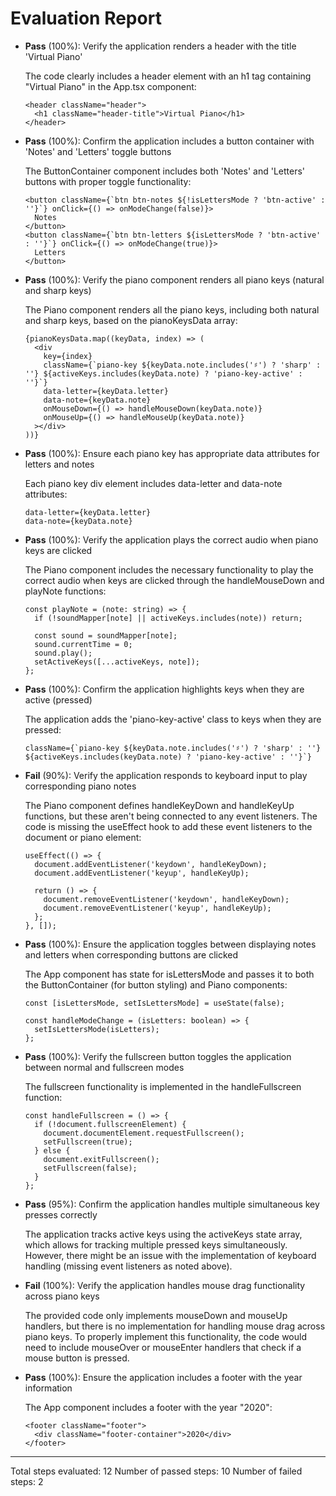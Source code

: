 # Evaluation Report

- **Pass** (100%): Verify the application renders a header with the title 'Virtual Piano'
  
  The code clearly includes a header element with an h1 tag containing "Virtual Piano" in the App.tsx component:
  ```tsx
  <header className="header">
    <h1 className="header-title">Virtual Piano</h1>
  </header>
  ```

- **Pass** (100%): Confirm the application includes a button container with 'Notes' and 'Letters' toggle buttons
  
  The ButtonContainer component includes both 'Notes' and 'Letters' buttons with proper toggle functionality:
  ```tsx
  <button className={`btn btn-notes ${!isLettersMode ? 'btn-active' : ''}`} onClick={() => onModeChange(false)}>
    Notes
  </button>
  <button className={`btn btn-letters ${isLettersMode ? 'btn-active' : ''}`} onClick={() => onModeChange(true)}>
    Letters
  </button>
  ```

- **Pass** (100%): Verify the piano component renders all piano keys (natural and sharp keys)
  
  The Piano component renders all the piano keys, including both natural and sharp keys, based on the pianoKeysData array:
  ```tsx
  {pianoKeysData.map((keyData, index) => (
    <div
      key={index}
      className={`piano-key ${keyData.note.includes('♯') ? 'sharp' : ''} ${activeKeys.includes(keyData.note) ? 'piano-key-active' : ''}`}
      data-letter={keyData.letter}
      data-note={keyData.note}
      onMouseDown={() => handleMouseDown(keyData.note)}
      onMouseUp={() => handleMouseUp(keyData.note)}
    ></div>
  ))}
  ```

- **Pass** (100%): Ensure each piano key has appropriate data attributes for letters and notes
  
  Each piano key div element includes data-letter and data-note attributes:
  ```tsx
  data-letter={keyData.letter}
  data-note={keyData.note}
  ```

- **Pass** (100%): Verify the application plays the correct audio when piano keys are clicked
  
  The Piano component includes the necessary functionality to play the correct audio when keys are clicked through the handleMouseDown and playNote functions:
  ```tsx
  const playNote = (note: string) => {
    if (!soundMapper[note] || activeKeys.includes(note)) return;

    const sound = soundMapper[note];
    sound.currentTime = 0;
    sound.play();
    setActiveKeys([...activeKeys, note]);
  };
  ```

- **Pass** (100%): Confirm the application highlights keys when they are active (pressed)
  
  The application adds the 'piano-key-active' class to keys when they are pressed:
  ```tsx
  className={`piano-key ${keyData.note.includes('♯') ? 'sharp' : ''} ${activeKeys.includes(keyData.note) ? 'piano-key-active' : ''}`}
  ```

- **Fail** (90%): Verify the application responds to keyboard input to play corresponding piano notes
  
  The Piano component defines handleKeyDown and handleKeyUp functions, but these aren't being connected to any event listeners. The code is missing the useEffect hook to add these event listeners to the document or piano element:
  ```tsx
  useEffect(() => {
    document.addEventListener('keydown', handleKeyDown);
    document.addEventListener('keyup', handleKeyUp);
    
    return () => {
      document.removeEventListener('keydown', handleKeyDown);
      document.removeEventListener('keyup', handleKeyUp);
    };
  }, []);
  ```

- **Pass** (100%): Ensure the application toggles between displaying notes and letters when corresponding buttons are clicked
  
  The App component has state for isLettersMode and passes it to both the ButtonContainer (for button styling) and Piano components:
  ```tsx
  const [isLettersMode, setIsLettersMode] = useState(false);
  
  const handleModeChange = (isLetters: boolean) => {
    setIsLettersMode(isLetters);
  };
  ```

- **Pass** (100%): Verify the fullscreen button toggles the application between normal and fullscreen modes
  
  The fullscreen functionality is implemented in the handleFullscreen function:
  ```tsx
  const handleFullscreen = () => {
    if (!document.fullscreenElement) {
      document.documentElement.requestFullscreen();
      setFullscreen(true);
    } else {
      document.exitFullscreen();
      setFullscreen(false);
    }
  };
  ```

- **Pass** (95%): Confirm the application handles multiple simultaneous key presses correctly
  
  The application tracks active keys using the activeKeys state array, which allows for tracking multiple pressed keys simultaneously. However, there might be an issue with the implementation of keyboard handling (missing event listeners as noted above).

- **Fail** (100%): Verify the application handles mouse drag functionality across piano keys
  
  The provided code only implements mouseDown and mouseUp handlers, but there is no implementation for handling mouse drag across piano keys. To properly implement this functionality, the code would need to include mouseOver or mouseEnter handlers that check if a mouse button is pressed.

- **Pass** (100%): Ensure the application includes a footer with the year information
  
  The App component includes a footer with the year "2020":
  ```tsx
  <footer className="footer">
    <div className="footer-container">2020</div>
  </footer>
  ```

---

Total steps evaluated: 12
Number of passed steps: 10
Number of failed steps: 2